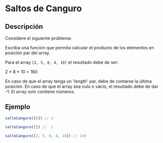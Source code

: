 # Saltos de Canguro

## Descripción

Considere el siguiente problema:

Escriba una función que permita calcular el producto de los elementos en posición par del array.

Para el array `[2, 5, 8, 4, 10]` el resultado debe de ser:

2 * 8 * 10 = 160


En caso de que el array tenga un 'length' par, debe de contarse la última posición.
En caso de que el array sea nulo o vacío, el resultado debe de dar -1.
El array solo contiene números.

## Ejemplo


```js
saltoCanguro([6]) // 6

saltoCanguro([]) // -1

saltoCanguro([2, 5, 8, 4, 10]) // 160
```
